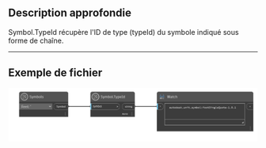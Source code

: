 ## Description approfondie
Symbol.TypeId récupère l'ID de type (typeId) du symbole indiqué sous forme de chaîne.
___
## Exemple de fichier

![Symbol.TypeId](./DynamoUnits.Symbol.TypeId_img.png)
